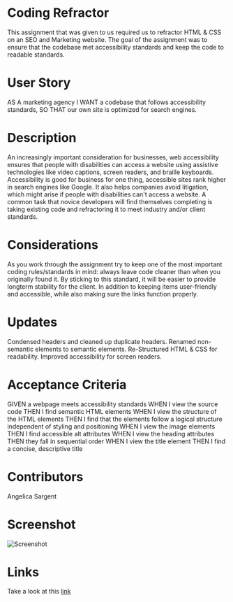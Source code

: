 # Coding Refractor
This assignment that was given to us required us to refractor HTML & CSS on an SEO and Marketing website. The goal of the assignment was to ensure that the codebase met accessibility standards and keep the code to readable standards.

# User Story
AS A marketing agency I WANT a codebase that follows accessibility standards, SO THAT our own site is optimized for search engines.

# Description
An increasingly important consideration for businesses, web accessibility ensures that people with disabilities can access a website using assistive technologies like video captions, screen readers, and braille keyboards. Accessibility is good for business for one thing, accessible sites rank higher in search engines like Google. It also helps companies avoid litigation, which might arise if people with disabilities can't access a website. A common task that novice developers will find themselves completing is taking existing code and refractoring it to meet industry and/or client standards.

# Considerations
As you work through the assignment try to keep one of the most important coding rules/standards in mind: always leave code cleaner than when you originally found it. By sticking to this standard, it will be easier to provide longterm stability for the client. In addition to keeping items user-friendly and accessible, while also making sure the links function properly.

# Updates
Condensed headers and cleaned up duplicate headers.
Renamed non-semantic elements to semantic elements.
Re-Structured HTML & CSS for readability.
Improved accessibility for screen readers.

# Acceptance Criteria
GIVEN a webpage meets accessibility standards WHEN I view the source code THEN I find semantic HTML elements WHEN I view the structure of the HTML elements THEN I find that the elements follow a logical structure independent of styling and positioning WHEN I view the image elements THEN I find accessible alt attributes WHEN I view the heading attributes THEN they fall in sequential order WHEN I view the title element THEN I find a concise, descriptive title

# Contributors
Angelica Sargent

# Screenshot
![Screenshot](./assets/Screenshot1.png)

# Links
Take a look at this [link](https://agraysargent.github.io/CodingRefractorHW1/)
